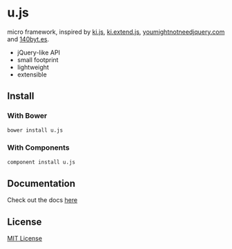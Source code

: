 u.js
====

micro framework, inspired by [ki.js](https://github.com/dciccale/ki.js), [ki.extend.js](https://github.com/james2doyle/ki.extend.js),  [youmightnotneedjquery.com](http://youmightnotneedjquery.com/) and [140byt.es](http://140byt.es/).

- jQuery-like API
- small footprint
- lightweight
- extensible

Install
-------

### With Bower

```bash
bower install u.js
```

### With Components
```bash
component install u.js
```



Documentation
-------------

Check out the docs [here](docs/api.md)


License
-------

[MIT License](LICENSE)
